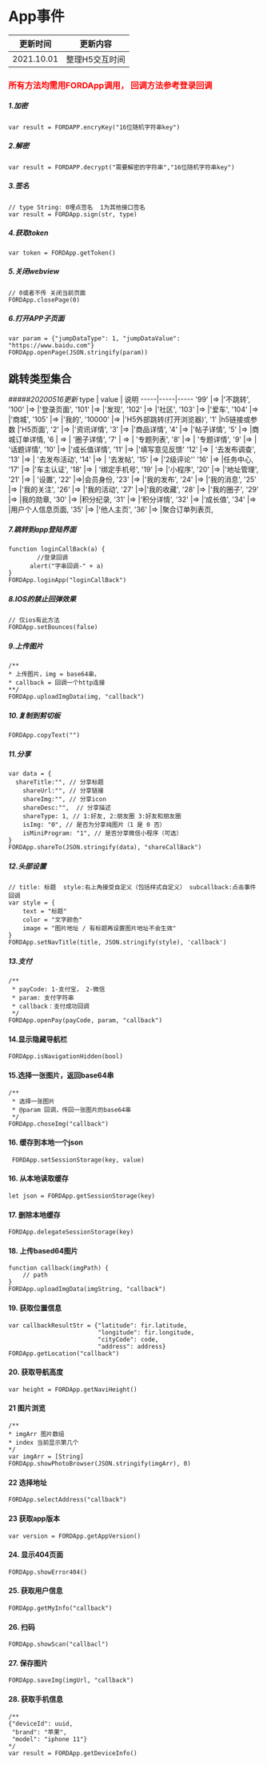 #  App事件  #

更新时间 | 更新内容  
------- | -------  
2021.10.01 | 整理H5交互时间

### <font color="#FF0000">所有方法均需用FORDApp调用， 回调方法参考登录回调</font> 

##### 1.加密

```
var result = FORDAPP.encryKey("16位随机字符串key")
```

##### 2.解密

```
var result = FORDAPP.decrypt("需要解密的字符串","16位随机字符串key")
```

##### 3.签名
```
// type String: 0埋点签名  1为其他接口签名
var result = FORDApp.sign(str, type)
```

##### 4.获取token
```
var token = FORDApp.getToken()
```
##### 5.关闭webview
```
// 0或者不传 关闭当前页面
FORDApp.closePage(0)
```

##### 6.打开APP子页面
```
var param = {"jumpDataType": 1, "jumpDataValue": "https://www.baidu.com"}
FORDApp.openPage(JSON.stringify(param))
```
跳转类型集合
----------
#####*20200516更新*
type | value | 说明
-----|-----|-----
'99'  |=> |'不跳转',
'100' |=> |'登录页面',
 '101' |=> |'发现',
 '102' |=> |'社区',
 '103' |=> |'爱车',
 '104' |=> |'商城',
 '105' |=> |'我的',
 '10000'  |=> |'H5外部跳转(打开浏览器)',
 '1'   |h5链接或参数 |'H5页面',
 '2'   |=> |'资讯详情',
 '3'   |=> |'商品详情',
 '4'   |=> |'帖子详情',
 '5'   |=> |商城订单详情,
 '6    | => | '圈子详情',
 '7'    | => | '专题列表',
 '8'    |=> | '专题详情',
 '9'    |=> | '话题详情',
 '10'  |=> |'成长值详情',
 '11'   |=> |'填写意见反馈'
 '12'    |=> | '去发布调查',
 '13'    |=> | '去发布活动',
 '14'    |=> | '去发帖',
 '15'  |=> |'2级评论''
 '16'  |=> |任务中心,
 '17'  |=> |'车主认证',
 '18'    |=> | '绑定手机号',
 '19'  |=> |'小程序',
 '20'  |=> |'地址管理',
 '21'    |=> | '设置',
 '22' |=>|会员身份,
 '23'  |=> |'我的发布',
 '24'  |=> |'我的消息',
 '25'  |=> |'我的关注',
 '26'  |=> |'我的活动',
 '27' |=>|'我的收藏',
 '28'  |=> |'我的圈子',
 '29'  |=> |我的勋章,
 '30'   |=>  |积分纪录,
 '31'  |=> |‘积分详情',
 '32'  |=> |‘成长值',
 '34'  |=> |用户个人信息页面,
 '35'  |=> |'他人主页',
 '36'  |=> |聚合订单列表页,
 


##### 7.跳转到app登陆界面

```
function loginCallBack(a) {
		//登录回调
      alert("字串回调-" + a)
}
FORDApp.loginApp("loginCallBack")
```

##### 8.IOS的禁止回弹效果
```
// 仅ios有此方法
FORDApp.setBounces(false)
```

##### 9.上传图片
```
/**
* 上传图片，img = base64串，
* callback = 回调一个http连接
**/
FORDApp.uploadImgData(img, "callback")

```

##### 10.复制到剪切板
```
FORDApp.copyText("")
```

##### 11.分享
```
var data = {
  shareTitle:"", // 分享标题
	shareUrl:"", // 分享链接
	shareImg:"", // 分享icon
	shareDesc:"",  // 分享描述
	shareType: 1, // 1:好友, 2:朋友圈 3:好友和朋友圈
	isImg: "0", // 是否为分享纯图片（1 是 0 否）
	isMiniProgram: "1", // 是否分享微信小程序（可选）
}
FORDApp.shareTo(JSON.stringify(data), "shareCallBack")
```

##### 12.头部设置
```
// title: 标题  style:右上角接受自定义（包括样式自定义） subcallback:点击事件回调
var style = {
	text = "标题"
	color = "文字颜色"
	image = "图片地址 / 有标题再设置图片地址不会生效"
}
FORDApp.setNavTitle(title, JSON.stringify(style), 'callback')
```

##### 13.支付
```
/**
 * payCode: 1-支付宝， 2-微信
 * param: 支付字符串
 * callback：支付成功回调
 */
FORDApp.openPay(payCode, param, "callback")
```

#### 14.显示隐藏导航栏
```
FORDApp.isNavigationHidden(bool)
```


#### 15.选择一张图片，返回base64串
```
/**
 * 选择一张图片
 * @param 回调，传回一张图片的base64串
 */
FORDApp.choseImg("callback")
```

#### 16. 缓存到本地一个json
```
 FORDApp.setSessionStorage(key, value)
```
#### 16. 从本地读取缓存
```
let json = FORDApp.getSessionStorage(key)
```
#### 17. 删除本地缓存
```
FORDApp.delegateSessionStorage(key)
```
#### 18. 上传based64图片
```
function callback(imgPath) {
	// path
}
FORDApp.uploadImgData(imgString, "callback")
```

#### 19. 获取位置信息
```
var callbackResultStr = {"latitude": fir.latitude,
                         "longitude": fir.longitude,
                         "cityCode": code,
                         "address": address}
FORDApp.getLocation("callback")
```

#### 20. 获取导航高度
```
var height = FORDApp.getNaviHeight()
```

#### 21 图片浏览
```
/**
* imgArr 图片数组
* index 当前显示第几个
*/
var imgArr = [String]
FORDApp.showPhotoBrowser(JSON.stringify(imgArr), 0)
```

#### 22 选择地址 
```
FORDApp.selectAddress("callback")
```
#### 23 获取app版本
```
var version = FORDApp.getAppVersion()
```

#### 24. 显示404页面
```
FORDApp.showError404()
```

#### 25. 获取用户信息
```
FORDApp.getMyInfo("callback")
```
#### 26. 扫码
```
FORDApp.showScan("callbacl")
```

#### 27. 保存图片
```
FORDApp.saveImg(imgUrl, "callback")
```
#### 28. 获取手机信息
```
/**
{"deviceId": uuid,
 "brand": "苹果",
 "model": "iphone 11"}
*/
var result = FORDApp.getDeviceInfo()
```